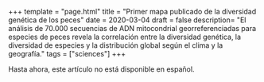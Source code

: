 +++
template = "page.html"
title = "Primer mapa publicado de la diversidad genética de los peces"
date =  2020-03-04
draft = false
description= "El análisis de 70.000 secuencias de ADN mitocondrial georreferenciadas para especies de peces revela la correlación entre la diversidad genética, la diversidad de especies y la distribución global según el clima y la geografía."
tags = ["sciences"]
+++

Hasta ahora, este artículo no está disponible en español.